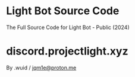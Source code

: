 # Light Bot Source Code
 The Full Source Code for Light Bot - Public (2024)
 
 
 # discord.projectlight.xyz 
 By .wuid / jqm1e@proton.me
